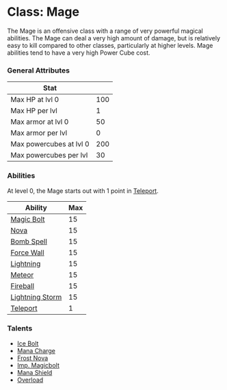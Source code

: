 Class: Mage
======

The Mage is an offensive class with a range of very powerful magical abilities.
The Mage can deal a very high amount of damage, but is relatively easy to kill
compared to other classes, particularly at higher levels. Mage abilities tend
to have a very high Power Cube cost.

### General Attributes

| Stat                          |       |
| -------------                 | ---   |
| Max HP at lvl 0               | 100    |
| Max HP per lvl                | 1     |
| Max armor at lvl 0            | 50    |
| Max armor per lvl             | 0     |
| Max powercubes at lvl 0       | 200   |
| Max powercubes per lvl        | 30    |

### Abilities

At level 0, the Mage starts out with 1 point in [Teleport](../abilities/teleport.md).

|                   Ability                         | Max |
| -------------------------------------------       | --- |
| [Magic Bolt](../abilities/magic_bolt.md)          | 15  |
| [Nova](../abilities/nova.md)                      | 15  |
| [Bomb Spell](../abilities/bomb_spell.md)          | 15  |
| [Force Wall](../abilities/force_wall.md)          | 15  |
| [Lightning](../abilities/lightning.md)            | 15  |
| [Meteor](../abilities/meteor.md)                  | 15  |
| [Fireball](../abilities/fireball.md)              | 15  |
| [Lightning Storm](../abilities/lightning_storm.md)| 15  |
| [Teleport](../abilities/teleport.md)              | 1   |

### Talents
* [Ice Bolt](../talents/ice_bolt.md)
* [Mana Charge](../talents/mana_charge.md)
* [Frost Nova](../talents/frost_nova.md)
* [Imp. Magicbolt](../talents/imp_magicbolt.md)
* [Mana Shield](../talents/mana_shield.md)
* [Overload](../talents/overload.md)